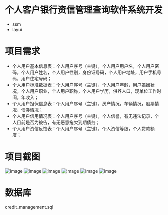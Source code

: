 # 个人客户银行资信管理查询软件系统开发
- ssm
- layui
# 项目需求
- 个人用户基本信息表：个人用户序号（主键），个人用户用户名，个人用户密码，个人用户姓名，个人用户性别，身份证号码，个人用户地址，用户手机号码，用户住宅号码；
- 个人用户标准数据表：个人用户序号（主键），个人用户年龄，用户婚姻状况，个人用户职业，个人用户职称，个人用户学历，供养人口，现单位工作时间，年收入；
- 个人用户担保信息表：个人用户序号（主键），房产情况，车辆情况，股票情况，债券情况；
- 个人用户信用情况表：个人用户序号（主键），个人信誉，有无违法记录，个人目前是否为被告，有无恶意拖欠到期债务；
- 个人用户资信反馈表：个人用户序号（主键），个人资信等级，个人贷款额度；
# 项目截图
![image](https://user-images.githubusercontent.com/91519206/178450498-b53cffcd-dc61-4e98-b08f-3e72871dbf2c.png)
![image](https://user-images.githubusercontent.com/91519206/178450605-427f3629-53bf-423a-9443-b237cc821166.png)
![image](https://user-images.githubusercontent.com/91519206/178450683-56604550-4426-4de1-98bd-38732399a436.png)
![image](https://user-images.githubusercontent.com/91519206/178450727-96d29ef6-3625-4bb9-95c5-2233cea199f0.png)
![image](https://user-images.githubusercontent.com/91519206/178450779-83ee2d43-08cc-4aa6-99f0-ed2c7853d7f3.png)
![image](https://user-images.githubusercontent.com/91519206/178450869-2c7d5cb3-1d23-4238-be24-b1615982f2d6.png)
# 数据库
credit_management.sql
